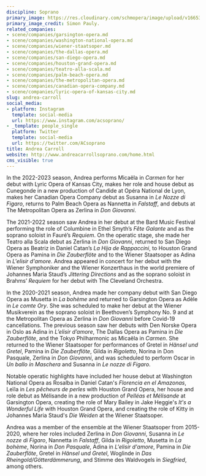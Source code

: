 ```yaml
---
discipline: Soprano
primary_image: https://res.cloudinary.com/schmopera/image/upload/v1665348111/media/2022/10/AndreaCarroll_SimonPauly_ftfd7a.jpg
primary_image_credit: Simon Pauly.
related_companies:
- scene/companies/garsington-opera.md
- scene/companies/washington-national-opera.md
- scene/companies/wiener-staatsoper.md
- scene/companies/the-dallas-opera.md
- scene/companies/san-diego-opera.md
- scene/companies/houston-grand-opera.md
- scene/companies/teatro-alla-scala.md
- scene/companies/palm-beach-opera.md
- scene/companies/the-metropolitan-opera.md
- scene/companies/canadian-opera-company.md
- scene/companies/lyric-opera-of-kansas-city.md
slug: andrea-carroll
social_media:
- platform: Instagram
  template: social-media
  url: https://www.instagram.com/acsoprano/
- _template: people_single
  platform: Twitter
  template: social-media
  url: https://twitter.com/ACsoprano
title: Andrea Carroll
website: http://www.andreacarrollsoprano.com/home.html
cms_visible: true
---
```

In the 2022-2023 season, Andrea performs Micaëla in _Carmen_ for her debut with Lyric Opera of Kansas City, makes her role and house debut as Cunegonde in a new production of Candide at Opéra National de Lyon, makes her Canadian Opera Company debut as Susanna in _Le Nozze di Figaro_, returns to Palm Beach Opera as Nannetta in _Falstaff_, and debuts at The Metropolitan Opera as Zerlina in _Don Giovanni_.

The 2021-2022 season saw Andrea in her debut at the Bard Music Festival performing the role of Columbine in Ethel Smyth’s _Fête Galante_ and as the soprano soloist in Fauré’s _Requiem_. On the operatic stage, she made her Teatro alla Scala debut as Zerlina in _Don Giovanni_, returned to San Diego Opera as Beatriz in Daniel Catan’s _La Hija de Rappaccini_, to Houston Grand Opera as Pamina in _Die Zauberflöte_ and to the Wiener Staatsoper as Adina in _L'elisir d'amore_. Andrea appeared in concert for her debut with the Wiener Symphoniker and the Wiener Konzerthaus in the world premiere of Johannes Maria Staud’s _Jittering Directions_ and as the soprano soloist in Brahms’ _Requiem_ for her debut with The Cleveland Orchestra.

In the 2020-2021 season, Andrea made her company debut with San Diego Opera as Musetta in _La bohème_ and returned to Garsington Opera as Adèle in _Le comte Ory_. She was scheduled to make her debut at the Wiener Musikverein as the soprano soloist in Beethoven’s Symphony No. 9 and at the Metropolitan Opera as Zerlina in _Don Giovanni_ before Covid-19 cancellations. The previous season saw her debuts with Den Norske Opera in Oslo as Adina in _L’elisir d’amore_, The Dallas Opera as Pamina in _Die Zauberflöte_, and the Tokyo Philharmonic as Micaëla in _Carmen_. She returned to the Wiener Staatsoper for performances of Gretel in _Hänsel und Gretel_, Pamina in _Die Zauberflöte_, Gilda in _Rigoletto_, Norina in Don Pasquale, Zerlina in _Don Giovanni_, and was scheduled to perform Oscar in _Un ballo in Maschera_ and Susanna in _Le nozze di Figaro_.

Notable operatic highlights have included her house debut at Washington National Opera as Rosalba in Daniel Catan's _Florencia en el Amazonas_, Leïla in _Les pêcheurs de perles_ with Houston Grand Opera, her house and role debut as Mélisande in a new production of _Pelléas et Mélisande_ at Garsington Opera, creating the role of Mary Bailey in Jake Heggie's _It's a Wonderful Life_ with Houston Grand Opera, and creating the role of Kitty in Johannes Maria Staud's _Die Weiden_ at the Wiener Staatsoper. 

 Andrea was a member of the ensemble at the Wiener Staatsoper from 2015-2020, where her roles included Zerlina in _Don Giovanni_, Susanna in _Le nozze di Figaro_, Nannetta in _Falstaff_, Gilda in _Rigoletto_, Musetta in _La bohème_, Norina in _Don Pasquale_, Adina in _L'elisir d'amore_, Pamina in _Die Zauberflöte_, Gretel in _Hänsel und Gretel_, Woglinde in _Das Rheingold/Götterdämmerung_, and Stimme des Waldvogels in _Siegfried_, among others.